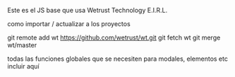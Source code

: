 Este es el JS base que usa Wetrust Technology E.I.R.L.

como importar / actualizar a los proyectos

git remote add wt https://github.com/wetrust/wt.git
git fetch wt
git merge wt/master

todas las funciones globales que se necesiten para modales, elementos etc incluir aquí
